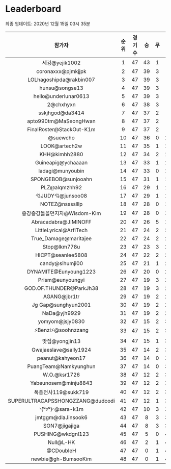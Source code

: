 # Leaderboard
최종 업데이트: 2020년 12월 15일 03시 35분




| 참가자 | 순위 | 경기수 | 승 | 무 | 패 | 승점 |
|:---:|:---:|:---:|:---:|:---:|:---:|:---:|
| 세깅@yejik1002 | 1 | 47 | 43 | 1 | 3 | 130 |
| coronaxxx@pjmkjjpk | 2 | 47 | 39 | 3 | 5 | 120 |
| LOLhagoshipda@rakbin007 | 3 | 47 | 39 | 3 | 5 | 120 |
| hunsu@songse13 | 4 | 47 | 39 | 3 | 5 | 120 |
| hello@underlunar0613 | 5 | 47 | 39 | 3 | 5 | 120 |
| 2@chxhyxn | 6 | 47 | 38 | 3 | 6 | 117 |
| sskjhgod@da3414 | 7 | 47 | 37 | 2 | 8 | 113 |
| apto990tm@MaSeongHwan | 8 | 47 | 37 | 2 | 8 | 113 |
| FinalRoster@StackOut-K1m | 9 | 47 | 37 | 2 | 8 | 113 |
| @suewcho | 10 | 47 | 36 | 0 | 11 | 108 |
| LOOK@artech2w | 11 | 47 | 35 | 1 | 11 | 106 |
| KHH@kimhh2880 | 12 | 47 | 34 | 2 | 11 | 104 |
| Guineapig@ychaaaan | 13 | 47 | 33 | 1 | 13 | 100 |
| ladagi@munyoubin | 14 | 47 | 33 | 0 | 14 | 99 |
| SPONGEBOB@sunjooahn | 15 | 47 | 31 | 1 | 15 | 94 |
| PLZ@alqmzhh92 | 16 | 47 | 29 | 1 | 17 | 88 |
| 💘JUDY💘@junsoo08 | 17 | 47 | 29 | 1 | 17 | 88 |
| NOTEZ@nsssslllp | 18 | 47 | 28 | 0 | 19 | 84 |
| 종강종강돌을던지자@Wisdom-Kim | 19 | 47 | 28 | 0 | 19 | 84 |
| Abracadabra@JIMINOFF | 20 | 47 | 26 | 5 | 16 | 83 |
| LittleLyrical@ArfiTech | 21 | 47 | 24 | 2 | 21 | 74 |
| True_Damage@maritajee | 22 | 47 | 24 | 2 | 21 | 74 |
| Stop@lkm778u | 23 | 47 | 23 | 3 | 21 | 72 |
| HICPT@seanlee5808 | 24 | 47 | 22 | 2 | 23 | 68 |
| candy@sihumji00 | 25 | 47 | 21 | 1 | 25 | 64 |
| DYNAMITE@Eunyoung1223 | 26 | 47 | 20 | 0 | 27 | 60 |
| Prism@eunyoungyi | 27 | 47 | 19 | 3 | 25 | 60 |
| GOD.OF.THUNDER@ParkJh38 | 28 | 47 | 19 | 3 | 25 | 60 |
| AGANG@jbr1tr | 29 | 47 | 19 | 2 | 26 | 59 |
| Jg Gap@sunghyun2001 | 30 | 47 | 19 | 2 | 26 | 59 |
| NaDa@yjh9929 | 31 | 47 | 19 | 2 | 26 | 59 |
| yomyom@jsjy0830 | 32 | 47 | 15 | 2 | 30 | 47 |
| ⚡Benzi⚡@soohnzzang | 33 | 47 | 15 | 2 | 30 | 47 |
| 맛집@yongjin13 | 34 | 47 | 15 | 1 | 31 | 46 |
| Gwajaeslave@sally1924 | 35 | 47 | 14 | 2 | 31 | 44 |
| peanut@kahyeon17 | 36 | 47 | 14 | 0 | 33 | 42 |
| PuangTeam@Namkyunghun | 37 | 47 | 14 | 0 | 33 | 42 |
| W.O.@ksr1726 | 38 | 47 | 12 | 2 | 33 | 38 |
| Yabeunosem@minju8843 | 39 | 47 | 12 | 2 | 33 | 38 |
| 폭풍전사119@sukk719 | 40 | 47 | 12 | 2 | 33 | 38 |
| SUPERULTRACAPSSHONGZZANG@dudcodi | 41 | 47 | 12 | 1 | 34 | 37 |
| ◝(⁰▿⁰)◜@sara-k1m | 42 | 47 | 10 | 3 | 34 | 33 |
| jmtggm@dlaJinsook6 | 43 | 47 | 8 | 3 | 36 | 27 |
| SON7@jigajiga | 44 | 47 | 8 | 3 | 36 | 27 |
| PUSHING@wkdgnl123 | 45 | 47 | 5 | 0 | 42 | 15 |
| Null@L-HK | 46 | 47 | 2 | 1 | 44 | 7 |
| @CDoubleH | 47 | 47 | 0 | 1 | 46 | 1 |
| newbie@gh-BumsooKim | 48 | 47 | 0 | 1 | 46 | 1 |